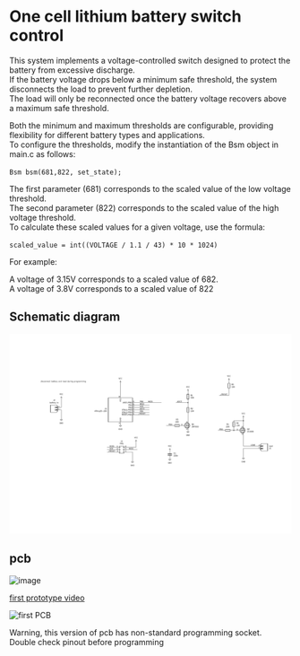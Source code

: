 # One cell lithium battery switch control 

This system implements a voltage-controlled switch designed to protect the battery from excessive discharge. \
If the battery voltage drops below a minimum safe threshold, the system disconnects the load to prevent further depletion. \
The load will only be reconnected once the battery voltage recovers above a maximum safe threshold.

Both the minimum and maximum thresholds are configurable, providing flexibility for different battery types and applications.\
To configure the thresholds, modify the instantiation of the Bsm object in main.c as follows:

`Bsm bsm(681,822, set_state);`

The first parameter (681) corresponds to the scaled value of the low voltage threshold.\
The second parameter (822) corresponds to the scaled value of the high voltage threshold.\
To calculate these scaled values for a given voltage, use the formula:

`scaled_value = int((VOLTAGE / 1.1 / 43) * 10 * 1024)`

For example:

A voltage of 3.15V corresponds to a scaled value of 682.\
A voltage of 3.8V corresponds to a scaled value of 822

## Schematic diagram
![schematic diagram](tinybms.png)

## pcb
![image](https://github.com/user-attachments/assets/e9e6ac01-f1af-419d-802d-0e3b83629764)


[first prototype video](https://www.youtube.com/watch?v=vm5XbdbVL_Y)

![first PCB](https://github.com/user-attachments/assets/c3d5bb65-e20c-4ee7-ad5e-f71f9faf53b6)

Warning, this version of pcb has non-standard programming socket.\
Double check pinout before programming

